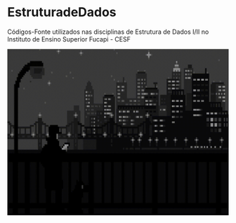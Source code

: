 # EstruturadeDados
Códigos-Fonte utilizados nas disciplinas de Estrutura de Dados I/II no Instituto de Ensino Superior Fucapi - CESF
<br />
<div align="center">
<img hight="300" width="700" alt="GIF" align="center" src="https://github.com/dihgab/dihgab/blob/main/1.gif">
</div>
